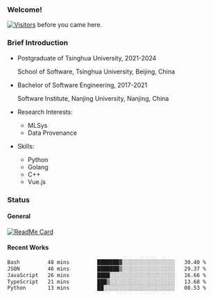 ### Welcome!

[![Visitors](https://visitor-badge.laobi.icu/badge?page_id=HermitSun.HermitSun)]() before you came here.

### Brief Introduction

- Postgraduate of Tsinghua University, 2021-2024
  
  School of Software, Tsinghua University, Beijing, China

- Bachelor of Software Engineering, 2017-2021
  
  Software Institute, Nanjing University, Nanjing, China

- Research Interests:
  - MLSys
  - Data Provenance

- Skills:
  - Python
  - Golang
  - C++
  - Vue.js

### Status

#### General

[![ReadMe Card](https://github-readme-stats.hermitsun.vercel.app/api?username=HermitSun&count_private=true&show_icons=true)]()

#### Recent Works

<!--START_SECTION:waka-->

```txt
Bash         48 mins         ███████▓░░░░░░░░░░░░░░░░░   30.40 %
JSON         46 mins         ███████▒░░░░░░░░░░░░░░░░░   29.37 %
JavaScript   26 mins         ████░░░░░░░░░░░░░░░░░░░░░   16.66 %
TypeScript   21 mins         ███▒░░░░░░░░░░░░░░░░░░░░░   13.68 %
Python       13 mins         ██░░░░░░░░░░░░░░░░░░░░░░░   08.53 %
```

<!--END_SECTION:waka-->
